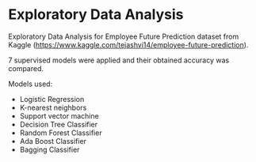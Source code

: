 # Exploratory Data Analysis

Exploratory Data Analysis for Employee Future Prediction dataset from Kaggle (https://www.kaggle.com/tejashvi14/employee-future-prediction). 

7 supervised models were applied and their obtained accuracy was compared.

Models used:  
- Logistic Regression 
- K-nearest neighbors
- Support vector machine
- Decision Tree Classifier
- Random Forest Classifier
- Ada Boost Classifier
- Bagging Classifier
